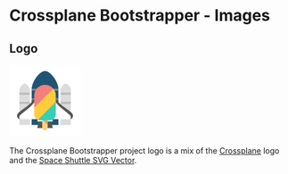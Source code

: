 # Crossplane Bootstrapper - Images

## Logo

<img width="128px" alt="Crossplane Bootstrapper logo" border="0" src="crossplane-bootstrapper.svg"/>

The Crossplane Bootstrapper project logo is a mix of the [Crossplane](https://www.crossplane.io/) logo and the [Space Shuttle SVG Vector](https://www.svgrepo.com/svg/484101/space-shuttle).

